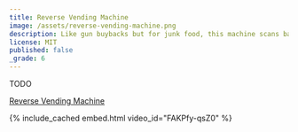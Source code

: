 ```yaml
---
title: Reverse Vending Machine
image: /assets/reverse-vending-machine.png
description: Like gun buybacks but for junk food, this machine scans barcodes and returns a portion of the purchase price.
license: MIT
published: false
_grade: 6
---
```


TODO

[Reverse Vending Machine](https://github.com/milkey-mouse/ReverseVendingMachine)

{% include_cached embed.html video_id="FAKPfy-qsZ0" %}
